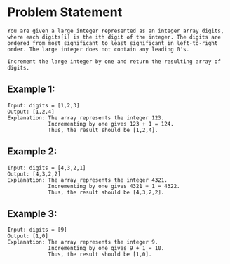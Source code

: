 # Problem Statement
    You are given a large integer represented as an integer array digits, where each digits[i] is the ith digit of the integer. The digits are ordered from most significant to least significant in left-to-right order. The large integer does not contain any leading 0's.

    Increment the large integer by one and return the resulting array of digits.

## Example 1:

    Input: digits = [1,2,3]
    Output: [1,2,4]
    Explanation: The array represents the integer 123.
                 Incrementing by one gives 123 + 1 = 124.
                 Thus, the result should be [1,2,4].

## Example 2:

    Input: digits = [4,3,2,1]
    Output: [4,3,2,2]
    Explanation: The array represents the integer 4321.
                 Incrementing by one gives 4321 + 1 = 4322.
                 Thus, the result should be [4,3,2,2].

## Example 3:

    Input: digits = [9]
    Output: [1,0]
    Explanation: The array represents the integer 9.
                 Incrementing by one gives 9 + 1 = 10.
                 Thus, the result should be [1,0].